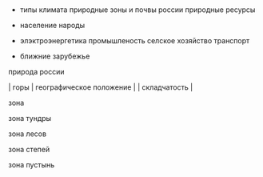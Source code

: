 ### 




- типы климата природные зоны и почвы россии природные ресурсы

- население народы

- элэктроэнергетика промышленость селское хозяйство транспорт

- ближние зарубежье









природа россии


| горы   | географическое положение |  | складчатость |





зона 

зона тундры

зона лесов

зона степей


зона пустынь

